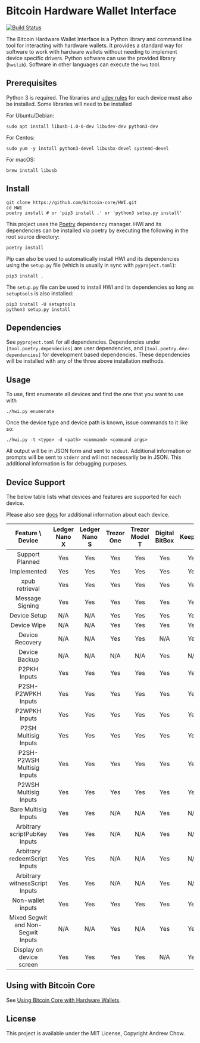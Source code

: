 # Bitcoin Hardware Wallet Interface

[![Build Status](https://travis-ci.org/bitcoin-core/HWI.svg?branch=master)](https://travis-ci.org/bitcoin-core/HWI)

The Bitcoin Hardware Wallet Interface is a Python library and command line tool for interacting with hardware wallets.
It provides a standard way for software to work with hardware wallets without needing to implement device specific drivers.
Python software can use the provided library (`hwilib`). Software in other languages can execute the `hwi` tool.

## Prerequisites

Python 3 is required. The libraries and [udev rules](hwilib/udev/README.md) for each device must also be installed. Some libraries will need to be installed

For Ubuntu/Debian:
```
sudo apt install libusb-1.0-0-dev libudev-dev python3-dev
```

For Centos:
```
sudo yum -y install python3-devel libusbx-devel systemd-devel
```

For macOS:
```
brew install libusb
```

## Install

```
git clone https://github.com/bitcoin-core/HWI.git
cd HWI
poetry install # or 'pip3 install .' or 'python3 setup.py install'
```

This project uses the [Poetry](https://github.com/sdispater/poetry) dependency manager. HWI and its dependencies can be installed via poetry by executing the following in the root source directory:

```
poetry install
```

Pip can also be used to automatically install HWI and its dependencies using the `setup.py` file (which is usually in sync with `pyproject.toml`):

```
pip3 install .
```

The `setup.py` file can be used to install HWI and its dependencies so long as `setuptools` is also installed:

```
pip3 install -U setuptools
python3 setup.py install
```

## Dependencies

See `pyproject.toml` for all dependencies. Dependencies under `[tool.poetry.dependecies]` are user dependencies, and `[tool.poetry.dev-dependencies]` for development based dependencies. These dependencies will be installed with any of the three above installation methods.

## Usage

To use, first enumerate all devices and find the one that you want to use with

```
./hwi.py enumerate
```

Once the device type and device path is known, issue commands to it like so:

```
./hwi.py -t <type> -d <path> <command> <command args>
```

All output will be in JSON form and sent to `stdout`.
Additional information or prompts will be sent to `stderr` and will not necessarily be in JSON.
This additional information is for debugging purposes.

## Device Support

The below table lists what devices and features are supported for each device.

Please also see [docs](docs/) for additional information about each device.

| Feature \ Device | Ledger Nano X | Ledger Nano S | Trezor One | Trezor Model T | Digital BitBox | KeepKey | Coldcard |
|:---:|:---:|:---:|:---:|:---:|:---:|:---:|:---:|
| Support Planned | Yes | Yes | Yes | Yes | Yes | Yes | Yes |
| Implemented | Yes | Yes | Yes | Yes | Yes | Yes | Yes |
| xpub retrieval | Yes | Yes | Yes | Yes | Yes | Yes | Yes |
| Message Signing | Yes | Yes | Yes | Yes | Yes | Yes | Yes |
| Device Setup | N/A | N/A | Yes | Yes | Yes | Yes | N/A |
| Device Wipe | N/A | N/A | Yes | Yes | Yes | Yes | N/A |
| Device Recovery | N/A | N/A | Yes | Yes | N/A | Yes | N/A |
| Device Backup | N/A | N/A | N/A | N/A | Yes | N/A | Yes |
| P2PKH Inputs | Yes | Yes | Yes | Yes | Yes | Yes | Yes |
| P2SH-P2WPKH Inputs | Yes | Yes | Yes | Yes | Yes | Yes | Yes |
| P2WPKH Inputs | Yes | Yes | Yes | Yes | Yes | Yes | Yes |
| P2SH Multisig Inputs | Yes | Yes | Yes | Yes | Yes | Yes | Yes |
| P2SH-P2WSH Multisig Inputs | Yes | Yes | Yes | Yes | Yes | Yes | Yes |
| P2WSH Multisig Inputs | Yes | Yes | Yes | Yes | Yes | Yes | Yes |
| Bare Multisig Inputs | Yes | Yes | N/A | N/A | Yes | N/A | N/A |
| Arbitrary scriptPubKey Inputs | Yes | Yes | N/A | N/A | Yes | N/A | N/A |
| Arbitrary redeemScript Inputs | Yes | Yes | N/A | N/A | Yes | N/A | N/A |
| Arbitrary witnessScript Inputs | Yes | Yes | N/A | N/A | Yes | N/A | N/A |
| Non-wallet inputs | Yes | Yes | Yes | Yes | Yes | Yes | Yes |
| Mixed Segwit and Non-Segwit Inputs | N/A | N/A | Yes | N/A | Yes | Yes | Yes |
| Display on device screen | Yes | Yes | Yes | Yes | N/A | Yes | Yes |

## Using with Bitcoin Core

See [Using Bitcoin Core with Hardware Wallets](docs/bitcoin-core-usage.md).

## License

This project is available under the MIT License, Copyright Andrew Chow.

